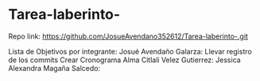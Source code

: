 # Tarea-laberinto-

Repo link: https://github.com/JosueAvendano352612/Tarea-laberinto-.git  



Lista de Objetivos por integrante:
Josué Avendaño Galarza:
  Llevar registro de los commits
  Crear Cronograma
Alma Citlali Velez Gutierrez:
Jessica Alexandra Magaña Salcedo:
